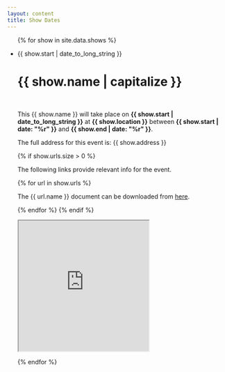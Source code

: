 ```yaml
---
layout: content
title: Show Dates
---
```


<ul class="news">
    {% for show in site.data.shows %}
    <li>
        <div class="date"><p><span>{{ show.start | date_to_long_string }}</span></p></div>
        <h1>{{ show.name | capitalize }}</h1>
        <p>&nbsp;</p>
<p>This {{ show.name }} will take place on <b>{{ show.start | date_to_long_string }}</b> at <b>{{ show.location }}</b> between <b>{{ show.start | date: "%r" }}</b> and <b>{{ show.end | date: "%r" }}</b>.</p>
        <p>The full address for this event is: {{ show.address }}</p>
        {% if show.urls.size > 0 %}
        <p>The following links provide relevant info for the event.</p>
        {% for url in  show.urls %}
            <p>The {{ url.name }} document can be downloaded from <a href="{{ url.url }}">here</a>.</p>
        {% endfor %}
        {% endif %}
        <p>
            <iframe width="300" height="300"
                    src="https://maps.google.com/maps?q={{ show.latitude }},{{ show.longitude }}&hl=es;z=14&amp;output=embed"></iframe>
        </p>
    </li>
    {% endfor %}
</ul>

